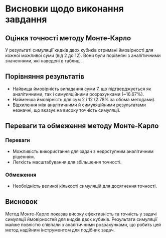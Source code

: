 # Висновки щодо виконання завдання

## Оцінка точності методу Монте-Карло

У результаті симуляції кидків двох кубиків отримані ймовірності для кожної можливої суми (від 2 до 12). Вони були порівняні з аналітичними значеннями, які наведені в таблиці.

## Порівняння результатів

- Найвища ймовірність випадання суми 7, що підтверджується як аналітичними, так і симуляційними розрахунками (~16.67%).
- Найменша ймовірність для сум 2 і 12 (2.78% за обома методами).
- Відхилення між аналітичними й симуляційними результатами незначні, що вказує на високу точність симуляції.

## Переваги та обмеження методу Монте-Карло

### Переваги
- Можливість використання для задач з недоступним аналітичним рішенням.
- Легкість масштабування для збільшення точності.

### Обмеження
- Необхідність великої кількості симуляцій для досягнення точності.

## Висновок

Метод Монте-Карло показав високу ефективність та точність у задачі симуляції ймовірностей для кидків двох кубиків. Результати симуляції майже повністю співпали з аналітичними розрахунками, що робить цей метод надійним інструментом для подібних задач.


